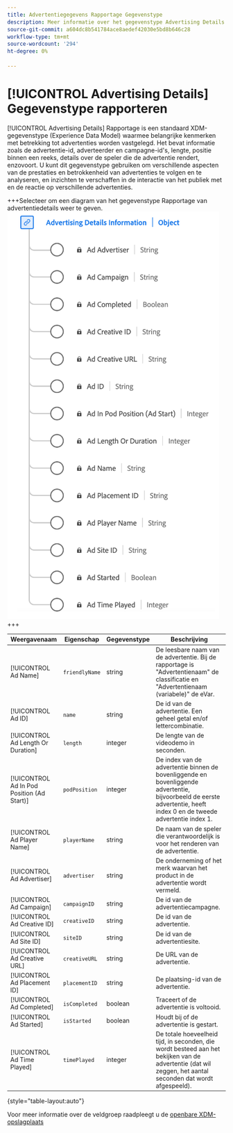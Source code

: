 ```yaml
---
title: Advertentiegegevens Rapportage Gegevenstype
description: Meer informatie over het gegevenstype Advertising Details Reporting Experience Data Model (XDM).
source-git-commit: a604dc8b541784ace8aedef42030e5bd8b646c28
workflow-type: tm+mt
source-wordcount: '294'
ht-degree: 0%

---
```


# [!UICONTROL Advertising Details] Gegevenstype rapporteren

[!UICONTROL Advertising Details] Rapportage is een standaard XDM-gegevenstype (Experience Data Model) waarmee belangrijke kenmerken met betrekking tot advertenties worden vastgelegd. Het bevat informatie zoals de advertentie-id, adverteerder en campagne-id&#39;s, lengte, positie binnen een reeks, details over de speler die de advertentie rendert, enzovoort. U kunt dit gegevenstype gebruiken om verschillende aspecten van de prestaties en betrokkenheid van advertenties te volgen en te analyseren, en inzichten te verschaffen in de interactie van het publiek met en de reactie op verschillende advertenties.

+++Selecteer om een diagram van het gegevenstype Rapportage van advertentiedetails weer te geven.
![Een diagram van het gegevenstype Rapportage van advertentiegegevens.](../images/data-types/advertising-details-information.png)
+++

| Weergavenaam | Eigenschap | Gegevenstype | Beschrijving |
|----------------------------------------|-----------------|-----------|-----------------------------------------------------------------------------------------------|
| [!UICONTROL Ad Name] | `friendlyName` | string | De leesbare naam van de advertentie. Bij de rapportage is &quot;Advertentienaam&quot; de classificatie en &quot;Advertentienaam (variabele)&quot; de eVar. |
| [!UICONTROL Ad ID] | `name` | string | De id van de advertentie. Een geheel getal en/of lettercombinatie. |
| [!UICONTROL Ad Length Or Duration] | `length` | integer | De lengte van de videodemo in seconden. |
| [!UICONTROL Ad In Pod Position (Ad Start)] | `podPosition` | integer | De index van de advertentie binnen de bovenliggende en bovenliggende advertentie, bijvoorbeeld de eerste advertentie, heeft index 0 en de tweede advertentie index 1. |
| [!UICONTROL Ad Player Name] | `playerName` | string | De naam van de speler die verantwoordelijk is voor het renderen van de advertentie. |
| [!UICONTROL Ad Advertiser] | `advertiser` | string | De onderneming of het merk waarvan het product in de advertentie wordt vermeld. |
| [!UICONTROL Ad Campaign] | `campaignID` | string | De id van de advertentiecampagne. |
| [!UICONTROL Ad Creative ID] | `creativeID` | string | De id van de advertentie. |
| [!UICONTROL Ad Site ID] | `siteID` | string | De id van de advertentiesite. |
| [!UICONTROL Ad Creative URL] | `creativeURL` | string | De URL van de advertentie. |
| [!UICONTROL Ad Placement ID] | `placementID` | string | De plaatsing-id van de advertentie. |
| [!UICONTROL Ad Completed] | `isCompleted` | boolean | Traceert of de advertentie is voltooid. |
| [!UICONTROL Ad Started] | `isStarted` | boolean | Houdt bij of de advertentie is gestart. |
| [!UICONTROL Ad Time Played] | `timePlayed` | integer | De totale hoeveelheid tijd, in seconden, die wordt besteed aan het bekijken van de advertentie (dat wil zeggen, het aantal seconden dat wordt afgespeeld). |

{style="table-layout:auto"}

Voor meer informatie over de veldgroep raadpleegt u de [openbare XDM-opslagplaats](https://github.com/adobe/xdm/blob/master/components/datatypes/advertisingdetails.schema.json)
